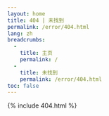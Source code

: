 ```yaml
---
layout: home
title: 404 | 未找到
permalink: /error/404.html
lang: zh
breadcrumbs: 
  - 
    title: 主页
    permalink: /
  -
    title: 未找到
    permalink: /error/404.html
toc: false
---
```


{% include 404.html %}